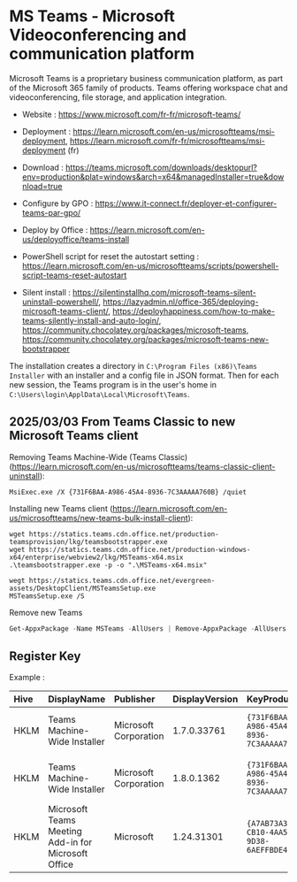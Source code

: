 # MS Teams - Microsoft Videoconferencing and communication platform

Microsoft Teams is a proprietary business communication platform, as
part of the Microsoft 365 family of products. Teams offering workspace
chat and videoconferencing, file storage, and application integration.

* Website : https://www.microsoft.com/fr-fr/microsoft-teams/
* Deployment : https://learn.microsoft.com/en-us/microsoftteams/msi-deployment,
	https://learn.microsoft.com/fr-fr/microsoftteams/msi-deployment (fr)
* Download : https://teams.microsoft.com/downloads/desktopurl?env=production&plat=windows&arch=x64&managedInstaller=true&download=true

* Configure by GPO : https://www.it-connect.fr/deployer-et-configurer-teams-par-gpo/
* Deploy by Office : https://learn.microsoft.com/en-us/deployoffice/teams-install
* PowerShell script for reset the autostart setting : https://learn.microsoft.com/en-us/microsoftteams/scripts/powershell-script-teams-reset-autostart
* Silent install : https://silentinstallhq.com/microsoft-teams-silent-uninstall-powershell/,
	https://lazyadmin.nl/office-365/deploying-microsoft-teams-client/,
	https://deployhappiness.com/how-to-make-teams-silently-install-and-auto-login/,
	https://community.chocolatey.org/packages/microsoft-teams,
	https://community.chocolatey.org/packages/microsoft-teams-new-bootstrapper

The installation creates a directory in `C:\Program Files (x86)\Teams Installer` with an installer and a config file in JSON format.
Then for each new session, the Teams program is in the user's home in `C:\Users\login\ApplData\Local\Microsoft\Teams`.


## 2025/03/03 From Teams Classic to new Microsoft Teams client

Removing Teams Machine-Wide (Teams Classic) (https://learn.microsoft.com/en-us/microsoftteams/teams-classic-client-uninstall):
```
MsiExec.exe /X {731F6BAA-A986-45A4-8936-7C3AAAAA760B} /quiet
```

Installing new Teams client (https://learn.microsoft.com/en-us/microsoftteams/new-teams-bulk-install-client):
```
wget https://statics.teams.cdn.office.net/production-teamsprovision/lkg/teamsbootstrapper.exe
wget https://statics.teams.cdn.office.net/production-windows-x64/enterprise/webview2/lkg/MSTeams-x64.msix
.\teamsbootstrapper.exe -p -o ".\MSTeams-x64.msix"

wegt https://statics.teams.cdn.office.net/evergreen-assets/DesktopClient/MSTeamsSetup.exe
MSTeamsSetup.exe /S
```
Remove new Teams
```ps1
Get-AppxPackage -Name MSTeams -AllUsers | Remove-AppxPackage -AllUsers
```


## Register Key

Example :

 | Hive | DisplayName | Publisher | DisplayVersion | KeyProduct | UninstallExe |
 |:---- |:----------- |:--------- |:-------------- |:---------- |:------------ |
 | HKLM | Teams Machine-Wide Installer | Microsoft Corporation | 1.7.0.33761 | `{731F6BAA-A986-45A4-8936-7C3AAAAA760B}` | `MsiExec.exe /I{731F6BAA-A986-45A4-8936-7C3AAAAA760B}` |
 | HKLM | Teams Machine-Wide Installer | Microsoft Corporation | 1.8.0.1362 | `{731F6BAA-A986-45A4-8936-7C3AAAAA760B}` | `MsiExec.exe /I{731F6BAA-A986-45A4-8936-7C3AAAAA760B}` |
 | HKLM | Microsoft Teams Meeting Add-in for Microsoft Office | Microsoft | 1.24.31301 | `{A7AB73A3-CB10-4AA5-9D38-6AEFFBDE4C91}` | `MsiExec.exe /I{A7AB73A3-CB10-4AA5-9D38-6AEFFBDE4C91}` |
